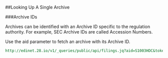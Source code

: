 ##Looking Up A Single Archive

###Archive IDs

Archives can be identified with an Archive ID specific to the regulation authority. For example, SEC Archive IDs are called Accession Numbers.

Use the aid parameter to fetch an archive with its Archive ID.

```REST
http://edinet.28.io/v1/_queries/public/api/filings.jq?aid=S1003HDC&token=c3049752-4d35-43da-82a2-f89f1b06f7a4
```
